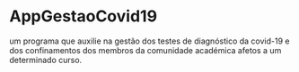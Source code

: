 # AppGestaoCovid19
 um programa que auxilie na gestão dos testes de diagnóstico da covid-19 e dos confinamentos dos membros da comunidade académica afetos a um determinado curso. 
